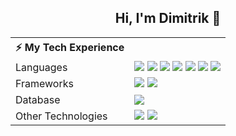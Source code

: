 <h2 align="center"> Hi, I'm Dimitrik 👋 </h2>

<table>
  <tr>
    <th style="width: auto;">⚡ My Tech Experience </th>
    <th></th>
  </tr>
  <tr>
    <td>Languages</td>
    <td>
      <img src="https://img.shields.io/badge/-HTML5-%23E44D27?&style=for-the-badge&logo=html5&logoColor=ffffff">
      <img src="https://img.shields.io/badge/-CSS3-%231572B6?&style=for-the-badge&logo=css3">
      <img src="https://img.shields.io/badge/javascript%20-%23323330.svg?&style=for-the-badge&logo=javascript&logoColor=%23F7DF1E">
      <img src="https://img.shields.io/badge/python-3670A0?style=for-the-badge&logo=python&logoColor=ffdd54">
      <img src="https://img.shields.io/badge/-Java-%23E44D27?&style=for-the-badge&logo=java&logoColor=ffffff">
      <img src="https://img.shields.io/badge/php-%23777BB4.svg?&style=for-the-badge&logo=php&logoColor=white">
      <img src="https://img.shields.io/badge/swift-F54A2A?style=for-the-badge&logo=swift&logoColor=white">
    </td>
  </tr>
  <tr>
    <td>Frameworks</td>
    <td>
      <img src="https://img.shields.io/badge/vuejs-%2335495e.svg?style=for-the-badge&logo=vuedotjs&logoColor=%234FC08D">
      <img src="https://img.shields.io/badge/bootstrap%20-%23563D7C.svg?&style=for-the-badge&logo=bootstrap&logoColor=white">
    </td>
  </tr>
  <tr>
    <td>Database</td>
    <td>
      <img src="https://img.shields.io/badge/-MySQL-4479A1?&style=for-the-badge&logo=mysql&logoColor=ffffff">
    </td>
  </tr>
  <tr>
    <td>Other Technologies</td>
    <td>
      <img src="https://img.shields.io/badge/-VS_Code-007ACC?&style=for-the-badge&logo=visual-studio-code&logoColor=ffffff">
      <img src="https://img.shields.io/badge/-Postman-%23FF6F00.svg?&style=for-the-badge&logo=postman&logoColor=ffffff">
    </td>
  </tr>
</table>
<!--
**dimitrikjohnson/dimitrikjohnson** is a ✨ _special_ ✨ repository because its `README.md` (this file) appears on your GitHub profile.

Here are some ideas to get you started:

- 🔭 I’m currently working on ...
- 🌱 I’m currently learning ...
- 👯 I’m looking to collaborate on ...
- 🤔 I’m looking for help with ...
- 💬 Ask me about ...
- 📫 How to reach me: ...
- 😄 Pronouns: ...
- ⚡ Fun fact: ...
-->

<a href="https://github.com/DeltaGMU/PCA-Employees">
  <img src="https://github-readme-stats.vercel.app/api/pin/?username=DeltaGMU&repo=PCA-Employees&theme=tokyonight" />
</a>
